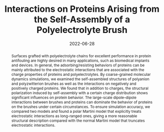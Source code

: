 ---
title: "Interactions on Proteins Arising from the Self-Assembly of a Polyelectrolyte Brush"
authors:
- Yunming Yao
- You-Liang Zhu
- Xiaoyuan Ma
- Junfeng Zhou
date: "2022-06-28"
doi: "10.1021/acs.langmuir.2c00801"
publication_types: ["期刊文章"]
publication: "Langmuir"
publication_short: "Langmuir 2022,25,38,7759-7765"
abstract: "
<!--more-->
Surfaces grafted with polyelectrolyte chains for excellent  performance in protein antifouling are highly desired in many  applications, such as biomedical implants and devices. In general, the  adsorbing/resisting behaviors of proteins can be mainly attributed to  the electrostatic interactions that are associated with the charge  properties of proteins and polyelectrolytes. By coarse-grained molecular  dynamics simulations, we examined the self-assembled structures of  polyanion and polyzwitterion brushes as well as the interactions on  negatively and positively charged proteins. We found that in addition to  charges, the structural polarization induced by self-assembly with a  certain charge distribution shows significant influences on protein  behavior. The large-scale dipole–dipole interactions between brushes and  proteins can dominate the behavior of proteins on the brushes under  certain circumstances. To ensure simulation accuracy, we compared two  models and found a polar Martini model that explicitly treats  electrostatic interactions as long-ranged ones, giving a more reasonable  structural description compared with the normal Martini model that  truncates electrostatic interactions."
url_pdf: "https://doi.org/10.1021/acs.langmuir.2c00801"
---